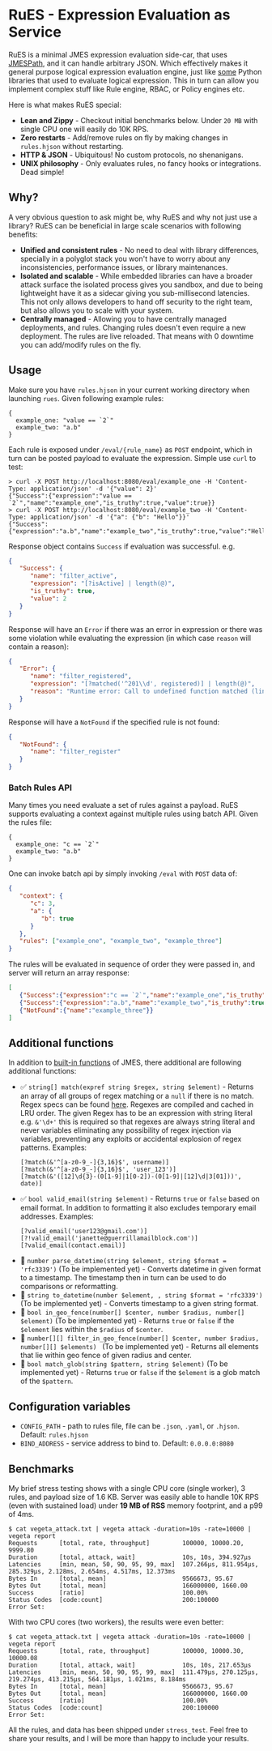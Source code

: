 # RuES - Expression Evaluation as Service 

RuES is a minimal JMES expression evaluation side-car, that uses [JMESPath](https://jmespath.org/), and it can handle 
arbitrary JSON. Which effectively makes it general purpose logical expression evaluation engine, just like 
[some](https://zerosteiner.github.io/rule-engine/) Python libraries that used to evaluate 
logical expression. This in turn can allow you implement complex stuff like Rule engine, 
RBAC, or Policy engines etc. 

Here is what makes RuES special:

 - **Lean and Zippy** - Checkout initial benchmarks below. Under `20 MB` with single CPU one will easily do 10K RPS. 
 - **Zero restarts** - Add/remove rules on fly by making changes in `rules.hjson` without restarting.
 - **HTTP & JSON** - Ubiquitous! No custom protocols, no shenanigans.
 - **UNIX philosophy** - Only evaluates rules, no fancy hooks or integrations. Dead simple!

## Why?

A very obvious question to ask might be, why RuES and why not just use a library? RuES can be beneficial in large 
scale scenarios with following benefits:

 - **Unified and consistent rules** - No need to deal with library differences, specially in a polyglot stack you
   won't have to worry about any inconsistencies, performance issues, or library maintenances.
 - **Isolated and scalable** - While embedded libraries can have a broader attack surface the isolated process
   gives you sandbox, and due to being lightweight have it as a sidecar giving you sub-millisecond latencies. 
   This not only allows developers to hand off security to the right team, but also allows you to scale 
   with your system.
 - **Centrally managed** - Allowing you to have centrally managed deployments, and rules. Changing rules doesn't
   even require a new deployment. The rules are live reloaded. That means with 0 downtime you can add/modify 
   rules on the fly. 

## Usage

Make sure you have `rules.hjson` in your current working directory when launching `rues`. Given following example
rules:

```hjson
{
  example_one: "value == `2`"
  example_two: "a.b"
}
```

Each rule is exposed under `/eval/{rule_name}` as `POST` endpoint, which in turn can be posted payload to evaluate
the expression. Simple use `curl` to test:

```
> curl -X POST http://localhost:8080/eval/example_one -H 'Content-Type: application/json' -d '{"value": 2}'
{"Success":{"expression":"value == `2`","name":"example_one","is_truthy":true,"value":true}}
> curl -X POST http://localhost:8080/eval/example_two -H 'Content-Type: application/json' -d '{"a": {"b": "Hello"}}'
{"Success":{"expression":"a.b","name":"example_two","is_truthy":true,"value":"Hello"}}
```

Response object contains `Success` if evaluation was successful. e.g.
```json
{
   "Success": {
      "name": "filter_active",
      "expression": "[?isActive] | length(@)",
      "is_truthy": true,
      "value": 2
   }
}
```

Response will have an `Error` if there was an error in expression or there was some violation while evaluating the 
expression (in which case `reason` will contain a reason):

```json
{
   "Error": {
      "name": "filter_registered",
      "expression": "[?matched('^201\\d', registered)] | length(@)",
      "reason": "Runtime error: Call to undefined function matched (line 0, column 9)\n[?matched('^201\\d', registered)] | length(@)\n         ^\n"
   }
}
```

Response will have a `NotFound` if the specified rule is not found:

```json
{
   "NotFound": {
      "name": "filter_register"
   }
}
```

### Batch Rules API 

Many times you need evaluate a set of rules against a payload. RuES supports evaluating a context against multiple 
rules using batch API. Given the rules file:

```hjson
{
  example_one: "c == `2`"
  example_two: "a.b"
}
```

One can invoke batch api by simply invoking `/eval` with `POST` data of:
```json
{
   "context": {
      "c": 3,
      "a": {
         "b": true
      } 
   },
   "rules": ["example_one", "example_two", "example_three"]
}
```

The rules will be evaluated in sequence of order they were passed in, and server will return an array response:

```json
[
   {"Success":{"expression":"c == `2`","name":"example_one","is_truthy":false,"value":false}},
   {"Success":{"expression":"a.b","name":"example_two","is_truthy":true,"value":true}},
   {"NotFound":{"name":"example_three"}}
]
```

## Additional functions

In addition to [built-in functions](https://jmespath.org/proposals/functions.html#built-in-functions) of JMES, there 
additional are following additional functions:

 - ✅ `string[] match(expref string $regex, string $element)` - Returns an array of all groups of regex matching 
   or a `null` if there is no match. Regex specs can be found [here](https://github.com/rust-lang/regex). 
   Regexes are compiled and cached in LRU order. The given Regex has to be an expression with string 
   literal e.g. `&'\d+'` this is required so that regexes are always string literal and never 
   variables eliminating any possibility of regex injection via variables, preventing any
   exploits or accidental explosion of regex patterns. Examples:
   ```jmes
   [?match(&'^[a-z0-9_-]{3,16}$', username)]
   [?match(&'^[a-z0-9_-]{3,16}$', 'user_123')]
   [?match(&'([12]\d{3}-(0[1-9]|1[0-2])-(0[1-9]|[12]\d|3[01]))', date)]
   ```
 - ✅ `bool valid_email(string $element)` - Returns `true` or `false` based on email format. In 
   addition to formatting it also excludes temporary email addresses. Examples:
   ```jmes
   [?valid_email('user123@gmail.com')]
   [?!valid_email('janette@guerrillamailblock.com')]
   [?valid_email(contact.email)]
   ```
 - 🚧 `number parse_datetime(string $element, string $format = 'rfc3339')` (To be implemented yet) - Converts 
   datetime in given format to a timestamp. The timestamp then in turn can be used to 
   do comparisons or reformatting. 
 - 🚧 `string to_datetime(number $element, , string $format = 'rfc3339')` (To be implemented yet) - Converts
   timestamp to a given string format.
 - 🚧 `bool in_geo_fence(number[] $center, number $radius, number[] $element)` (To be implemented yet) - Returns `true`
   or `false` if the `$element` lies within the `$radius` of `$center`.
 - 🚧 `number[][] filter_in_geo_fence(number[] $center, number $radius, number[][] $elements) ` (To be implemented yet) - 
   Returns all elements that lie within geo fence of given radius and center.
 - 🚧 `bool match_glob(string $pattern, string $element)` (To be implemented yet) - Returns `true` or `false` 
   if the `$element` is a glob match of the `$pattern`.

## Configuration variables

 - `CONFIG_PATH` - path to rules file, file can be `.json`, `.yaml`, or `.hjson`. Default: `rules.hjson`
 - `BIND_ADDRESS` - service address to bind to. Default: `0.0.0.0:8080`

## Benchmarks

My brief stress testing shows with a single CPU core (single worker), 3 rules, and payload size of 1.6 KB. Server was 
easily able to handle 10K RPS (even with sustained load) under **19 MB of RSS** memory footprint, and a p99 of 4ms.

```
$ cat vegeta_attack.txt | vegeta attack -duration=10s -rate=10000 | vegeta report 
Requests      [total, rate, throughput]         100000, 10000.20, 9999.80
Duration      [total, attack, wait]             10s, 10s, 394.927µs
Latencies     [min, mean, 50, 90, 95, 99, max]  107.266µs, 811.954µs, 285.329µs, 2.128ms, 2.654ms, 4.517ms, 12.373ms
Bytes In      [total, mean]                     9566673, 95.67
Bytes Out     [total, mean]                     166000000, 1660.00
Success       [ratio]                           100.00%
Status Codes  [code:count]                      200:100000  
Error Set:
```

With two CPU cores (two workers), the results were even better:
```
$ cat vegeta_attack.txt | vegeta attack -duration=10s -rate=10000 | vegeta report
Requests      [total, rate, throughput]         100000, 10000.30, 10000.08
Duration      [total, attack, wait]             10s, 10s, 217.653µs
Latencies     [min, mean, 50, 90, 95, 99, max]  111.479µs, 270.125µs, 219.274µs, 413.215µs, 564.181µs, 1.021ms, 8.184ms
Bytes In      [total, mean]                     9566673, 95.67
Bytes Out     [total, mean]                     166000000, 1660.00
Success       [ratio]                           100.00%
Status Codes  [code:count]                      200:100000  
Error Set:
```

All the rules, and data has been shipped under `stress_test`. Feel free to share your results, and I will be more 
than happy to include your results.
